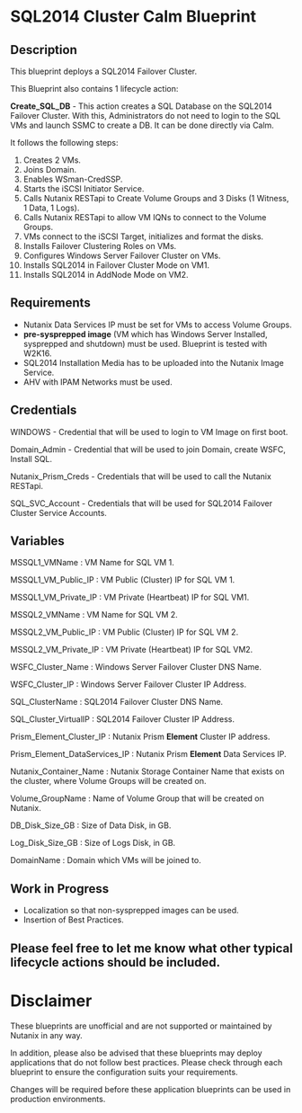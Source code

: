 # SQL2014 Cluster Calm Blueprint

## Description

This blueprint deploys a SQL2014 Failover Cluster. 

This Blueprint also contains 1 lifecycle action:

**Create_SQL_DB** - This action creates a SQL Database on the SQL2014 Failover Cluster. With this, Administrators do not need to login to the SQL VMs and launch SSMC to create a DB. It can be done directly via Calm.

It follows the following steps:
1. Creates 2 VMs.
2. Joins Domain.
3. Enables WSman-CredSSP.
4. Starts the iSCSI Initiator Service.
5. Calls Nutanix RESTapi to Create Volume Groups and 3 Disks (1 Witness, 1 Data, 1 Logs).
6. Calls Nutanix RESTapi to allow VM IQNs to connect to the Volume Groups.
7. VMs connect to the iSCSI Target, initializes and format the disks.
8. Installs Failover Clustering Roles on VMs.
9. Configures Windows Server Failover Cluster on VMs.
10. Installs SQL2014 in Failover Cluster Mode on VM1.
11. Installs SQL2014 in AddNode Mode on VM2.


## Requirements
- Nutanix Data Services IP must be set for VMs to access Volume Groups.
- **pre-sysprepped image** (VM which has Windows Server Installed, sysprepped and shutdown) must be used. Blueprint is tested with W2K16.
- SQL2014 Installation Media has to be uploaded into the Nutanix Image Service.
- AHV with IPAM Networks must be used.

## Credentials
WINDOWS - Credential that will be used to login to VM Image on first boot.

Domain_Admin - Credential that will be used to join Domain, create WSFC, Install SQL.

Nutanix_Prism_Creds - Credentials that will be used to call the Nutanix RESTapi.

SQL_SVC_Account - Credentials that will be used for SQL2014 Failover Cluster Service Accounts. 

## Variables

MSSQL1_VMName : VM Name for SQL VM 1.

MSSQL1_VM_Public_IP : VM Public (Cluster) IP for SQL VM 1.

MSSQL1_VM_Private_IP : VM Private (Heartbeat) IP for SQL VM1.

MSSQL2_VMName : VM Name for SQL VM 2.

MSSQL2_VM_Public_IP : VM Public (Cluster) IP for SQL VM 2.

MSSQL2_VM_Private_IP : VM Private (Heartbeat) IP for SQL VM2.

WSFC_Cluster_Name : Windows Server Failover Cluster DNS Name.

WSFC_Cluster_IP : Windows Server Failover Cluster IP Address.

SQL_ClusterName : SQL2014 Failover Cluster DNS Name.

SQL_Cluster_VirtualIP : SQL2014 Failover Cluster IP Address.

Prism_Element_Cluster_IP : Nutanix Prism **Element** Cluster IP address.

Prism_Element_DataServices_IP : Nutanix Prism **Element** Data Services IP.

Nutanix_Container_Name : Nutanix Storage Container Name that exists on the cluster, where Volume Groups will be created on.

Volume_GroupName : Name of Volume Group that will be created on Nutanix.

DB_Disk_Size_GB : Size of Data Disk, in GB.

Log_Disk_Size_GB : Size of Logs Disk, in GB.

DomainName : Domain which VMs will be joined to.

## Work in Progress
- Localization so that non-sysprepped images can be used.
- Insertion of Best Practices.

## Please feel free to let me know what other typical lifecycle actions should be included.

# Disclaimer
These blueprints are unofficial and are not supported or maintained by Nutanix in any way.

In addition, please also be advised that these blueprints may deploy applications that do not follow best practices. Please check through each blueprint to ensure the configuration suits your requirements.

Changes will be required before these application blueprints can be used in production environments. 
